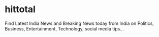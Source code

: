 # hittotal
 Find Latest India News and Breaking News today from India on Politics, Business, Entertainment, Technology, social media tips...
